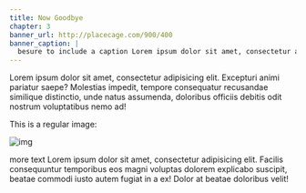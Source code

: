 ```yaml
---
title: Now Goodbye
chapter: 3
banner_url: http://placecage.com/900/400
banner_caption: |
  besure to include a caption Lorem ipsum dolor sit amet, consectetur adipisicing elit. Illo illum.
---
```


Lorem ipsum dolor sit amet, consectetur adipisicing elit. Excepturi animi pariatur saepe? Molestias impedit, tempore consequatur recusandae similique distinctio, unde natus assumenda, doloribus officiis debitis odit nostrum voluptatibus nemo ad!


This is a regular image:

![img](//placecage.com/600/400)


more text Lorem ipsum dolor sit amet, consectetur adipisicing elit. Facilis consequuntur temporibus eos magni voluptas dolorem explicabo suscipit, beatae commodi iusto autem fugiat in a ex! Dolor at beatae doloribus velit!

